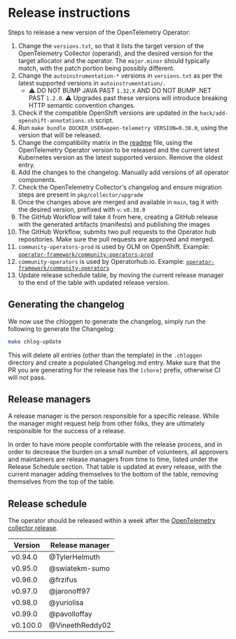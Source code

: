 # Release instructions

Steps to release a new version of the OpenTelemetry Operator:

1. Change the `versions.txt`, so that it lists the target version of the OpenTelemetry Collector (operand), and the desired version for the target allocator and the operator. The `major.minor` should typically match, with the patch portion being possibly different.
2. Change the `autoinstrumentation-*` versions in `versions.txt` as per the latest supported versions in `autoinstrumentation/`.
   - :warning: DO NOT BUMP JAVA PAST `1.32.X` AND DO NOT BUMP .NET PAST `1.2.0`. :warning: Upgrades past these versions will introduce breaking HTTP semantic convention changes.
3. Check if the compatible OpenShift versions are updated in the `hack/add-openshift-annotations.sh` script.
4. Run `make bundle DOCKER_USER=open-telemetry VERSION=0.38.0`, using the version that will be released.
5. Change the compatibility matrix in the [readme](./README.md) file, using the OpenTelemetry Operator version to be released and the current latest Kubernetes version as the latest supported version. Remove the oldest entry.
6. Add the changes to the changelog. Manually add versions of all operator components.
7. Check the OpenTelemetry Collector's changelog and ensure migration steps are present in `pkg/collector/upgrade`
8. Once the changes above are merged and available in `main`, tag it with the desired version, prefixed with `v`: `v0.38.0`
9. The GitHub Workflow will take it from here, creating a GitHub release with the generated artifacts (manifests) and publishing the images
10. The GitHub Workflow, submits two pull requests to the Operator hub repositories. Make sure the pull requests are approved and merged.
   1. `community-operators-prod` is used by OLM on OpenShift. Example: [`operator-framework/community-operators-prod`](https://github.com/redhat-openshift-ecosystem/community-operators-prod/pull/494)
   1. `community-operators` is used by Operatorhub.io. Example: [`operator-framework/community-operators`](https://github.com/k8s-operatorhub/community-operators/pull/461)
11. Update release schedule table, by moving the current release manager to the end of the table with updated release version.

## Generating the changelog

We now use the chloggen to generate the changelog, simply run the following to generate the Changelog:

```bash
make chlog-update
```

This will delete all entries (other than the template) in the `.chloggen` directory and create a populated Changelog.md entry. Make sure that the PR you are generating for the release has the `[chore]` prefix, otherwise CI will not pass.


## Release managers

A release manager is the person responsible for a specific release. While the manager might request help from other folks, they are ultimately responsible for the success of a release.

In order to have more people comfortable with the release process, and in order to decrease the burden on a small number of volunteers, all approvers and maintainers are release managers from time to time, listed under the Release Schedule section. That table is updated at every release, with the current manager adding themselves to the bottom of the table, removing themselves from the top of the table.

## Release schedule

The operator should be released within a week after the [OpenTelemetry collector release](https://github.com/open-telemetry/opentelemetry-collector/blob/main/docs/release.md#release-schedule).

| Version   | Release manager |
|-----------|-----------------|
| v0.94.0   | @TylerHelmuth   |
| v0.95.0   | @swiatekm-sumo  |
| v0.96.0   | @frzifus        |
| v0.97.0   | @jaronoff97     |
| v0.98.0   | @yuriolisa      |
| v0.99.0   | @pavolloffay    |
| v0.100.0  | @VineethReddy02 |
